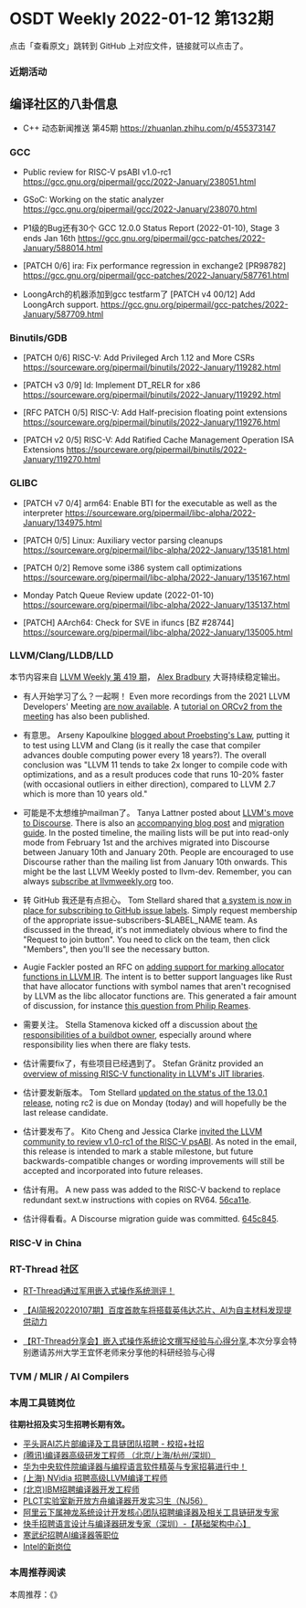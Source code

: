 # OSDT Weekly 2022-01-12 第132期

点击「查看原文」跳转到 GitHub 上对应文件，链接就可以点击了。

### 近期活动

## 编译社区的八卦信息

- C++ 动态新闻推送 第45期
  https://zhuanlan.zhihu.com/p/455373147

### GCC

- Public review for RISC-V psABI v1.0-rc1
  https://gcc.gnu.org/pipermail/gcc/2022-January/238051.html

- GSoC: Working on the static analyzer
  https://gcc.gnu.org/pipermail/gcc/2022-January/238070.html

- P1级的Bug还有30个 GCC 12.0.0 Status Report (2022-01-10), Stage 3 ends Jan 16th
  https://gcc.gnu.org/pipermail/gcc-patches/2022-January/588014.html

- [PATCH 0/6] ira: Fix performance regression in exchange2 [PR98782]
  https://gcc.gnu.org/pipermail/gcc-patches/2022-January/587761.html

- LoongArch的机器添加到gcc testfarm了
  [PATCH v4 00/12] Add LoongArch support.
  https://gcc.gnu.org/pipermail/gcc-patches/2022-January/587709.html

### Binutils/GDB

- [PATCH 0/6] RISC-V: Add Privileged Arch 1.12 and More CSRs
  https://sourceware.org/pipermail/binutils/2022-January/119282.html

- [PATCH v3 0/9] ld: Implement DT_RELR for x86
  https://sourceware.org/pipermail/binutils/2022-January/119292.html

- [RFC PATCH 0/5] RISC-V: Add Half-precision floating point extensions
  https://sourceware.org/pipermail/binutils/2022-January/119276.html

- [PATCH v2 0/5] RISC-V: Add Ratified Cache Management Operation ISA Extensions
  https://sourceware.org/pipermail/binutils/2022-January/119270.html

### GLIBC

- [PATCH v7 0/4] arm64: Enable BTI for the executable as well as the interpreter
  https://sourceware.org/pipermail/libc-alpha/2022-January/134975.html

- [PATCH 0/5] Linux: Auxiliary vector parsing cleanups
  https://sourceware.org/pipermail/libc-alpha/2022-January/135181.html

- [PATCH 0/2] Remove some i386 system call optimizations
  https://sourceware.org/pipermail/libc-alpha/2022-January/135167.html

- Monday Patch Queue Review update (2022-01-10)
  https://sourceware.org/pipermail/libc-alpha/2022-January/135137.html

- [PATCH] AArch64: Check for SVE in ifuncs [BZ #28744]
  https://sourceware.org/pipermail/libc-alpha/2022-January/135005.html

### LLVM/Clang/LLDB/LLD

本节内容来自 [LLVM Weekly 第 419 期](http://llvmweekly.org/issue/419)，
[Alex Bradbury](https://www.linkedin.com/in/alex-bradbury/) 大哥持续稳定输出。

* 有人开始学习了么？一起啊！ Even more recordings from the 2021 LLVM Developers' Meeting [are now available](https://www.youtube.com/playlist?list=PL_R5A0lGi1AATJX6-tY7IkYjpRjv30ziN).  A [tutorial on ORCv2 from the meeting](https://www.youtube.com/watch?v=i-inxFudrgI) has also been published.

* 有意思。 Arseny Kapoulkine [blogged about Proebsting's Law](https://zeux.io/2022/01/08/on-proebstings-law/), putting it to test using LLVM and Clang (is it really the case that compiler advances double computing power every 18 years?). The overall conclusion was "LLVM 11 tends to take 2x longer to compile code with optimizations, and as a result produces code that runs 10-20% faster (with occasional outliers in either direction), compared to LLVM 2.7 which is more than 10 years old."

* 可能是不太想维护mailman了。 Tanya Lattner posted about [LLVM's move to Discourse](https://lists.llvm.org/pipermail/llvm-dev/2022-January/154582.html).  There is also an [accompanying blog post](https://blog.llvm.org/posts/2022-01-07-moving-to-discourse/) and [migration guide](https://llvm.org/docs/DiscourseMigrationGuide.html). In the posted timeline, the mailing lists will be put into read-only mode from February 1st and the archives migrated into Discourse between January 10th and January 20th. People are encouraged to use Discourse rather than the mailing list from January 10th onwards. This might be the last LLVM Weekly posted to llvm-dev. Remember, you can always [subscribe at llvmweekly.org](https://llvmweekly.org/) too.

* 转 GitHub 我还是有点担心。 Tom Stellard shared that [a system is now in place for subscribing to GitHub issue labels](https://lists.llvm.org/pipermail/llvm-dev/2022-January/154537.html).  Simply request membership of the appropriate issue-subscribers-$LABEL_NAME team. As discussed in the thread, it's not immediately obvious where to find the "Request to join button". You need to click on the team, then click "Members", then you'll see the necessary button.

* Augie Fackler posted an RFC on [adding support for marking allocator functions in LLVM IR](https://lists.llvm.org/pipermail/llvm-dev/2022-January/154599.html). The intent is to better support languages like Rust that have allocator functions with symbol names that aren't recognised by LLVM as the libc allocator functions are. This generated a fair amount of discussion, for instance [this question from Philip Reames](https://lists.llvm.org/pipermail/llvm-dev/2022-January/154557.html).

* 需要关注。 Stella Stamenova kicked off a discussion about [the responsibilities of a buildbot owner](https://lists.llvm.org/pipermail/llvm-dev/2022-January/154587.html), especially around where responsibility lies when there are flaky tests.

* 估计需要fix了，有些项目已经遇到了。 Stefan Gränitz provided an [overview of missing RISC-V functionality in LLVM's JIT libraries](https://lists.llvm.org/pipermail/llvm-dev/2022-January/154517.html).

* 估计要发新版本。 Tom Stellard [updated on the status of the 13.0.1 release](https://lists.llvm.org/pipermail/llvm-dev/2022-January/154586.html), noting rc2 is due on Monday (today) and will hopefully be the last release candidate.

* 估计要发布了。 Kito Cheng and Jessica Clarke [invited the LLVM community to review v1.0-rc1 of the RISC-V psABI](https://lists.llvm.org/pipermail/llvm-dev/2022-January/154599.html). As noted in the email, this release is intended to mark a stable milestone, but future backwards-compatible changes or wording improvements will still be accepted and incorporated into future releases.

* 估计有用。 A new pass was added to the RISC-V backend to replace redundant sext.w instructions with copies on RV64.
  [56ca11e](https://reviews.llvm.org/rG56ca11e31e6a).

* 估计得看看。A Discourse migration guide was committed.
  [645c845](https://reviews.llvm.org/rG645c845d45ae).

### RISC-V in China

### RT-Thread 社区
- [RT-Thread通过军用嵌入式操作系统测评！](https://mp.weixin.qq.com/s/AulYY4lpUi0L9yLAzzjMkQ)

- [【AI简报20220107期】百度首款车将搭载英伟达芯片、AI为自主材料发现提供动力](https://mp.weixin.qq.com/s/ZBvDsdVYmi43OcXK5f-_Bg)

- [【RT-Thread分享会】嵌入式操作系统论文撰写经验与心得分享](https://mp.weixin.qq.com/s/fD_eqHZRTv4u0FwVKojDBg),本次分享会特别邀请苏州大学王宜怀老师来分享他的科研经验与心得

### TVM / MLIR / AI Compilers

### 本周工具链岗位

**往期社招及实习生招聘长期有效。**

- [平头哥AI芯片部编译及工具链团队招聘 - 校招+社招](https://mp.weixin.qq.com/s/kARbXtJotRPCNMrV-yOanA)
- [(腾讯)编译器高级研发工程师 （北京/上海/杭州/深圳）](https://mp.weixin.qq.com/s/DF-2qmHmpKZtJ1djHXM1Ug)
- [华为中央软件院编译器与编程语言软件精英与专家招募进行中！](https://mp.weixin.qq.com/s/VshbvWegM3eCdgK9d6v46A)
- [(上海) NVidia 招聘高级LLVM编译工程师](https://mp.weixin.qq.com/s/y6UmneY-UvzyhEvyCaoyEg)
- [(北京)IBM招聘编译器开发工程师](https://mp.weixin.qq.com/s/B_d1gjyrgncevOGWnV_Jfw)
- [PLCT实验室新开放方舟编译器开发实习生（NJ56）](https://mp.weixin.qq.com/s/lPp5RvjYhpDIGsp-luLzKQ)
- [阿里云下属神龙系统设计开发核心团队招聘编译器及相关工具链研发专家](https://mp.weixin.qq.com/s/h3ELBXBHfNjZCyCRixqnOQ)
- [快手招聘语言设计与编译器研发专家（深圳）-【基础架构中心】](https://mp.weixin.qq.com/s/QTWnlaBFtWQ3YThHJSIhbA)
- [寒武纪招聘AI编译器等职位](https://mp.weixin.qq.com/s/LWpDXEA2rJ1wx9mr8XoWxw)
- [Intel的新岗位](https://mp.weixin.qq.com/s/xs-deMCI4ob7WX0vIRZMZw)

### 本周推荐阅读

本周推荐：《》
